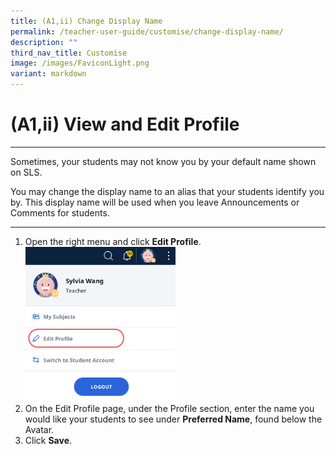 ```yaml
---
title: (A1,ii) Change Display Name
permalink: /teacher-user-guide/customise/change-display-name/
description: ""
third_nav_title: Customise
image: /images/FaviconLight.png
variant: markdown
---
```

<h1>(A1,ii) View and Edit Profile</h1><hr>
<p>Sometimes, your students may not know you by your default name shown on SLS.</p>
<p>You may change the display name to an alias that your students identify you by. This display name will be used when you leave Announcements or Comments for students.</p>
<hr>
<ol>
  <li>Open the right menu and click <strong>Edit Profile</strong>.</li>
<img alt="Change Display Name" style="width: 50%;" src="/images/2Teacher/Cu-EditProfile.png"> 
 <li>On the Edit Profile page, under the Profile section, enter the name you would like your students to see under <strong>Preferred Name</strong>, found below the Avatar.</li>
  <li>Click <strong>Save</strong>.</li>
</ol>
